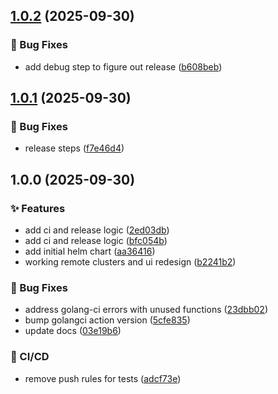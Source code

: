 ## [1.0.2](https://github.com/jordanvanderlinden/spawnr/compare/v1.0.1...v1.0.2) (2025-09-30)

### 🐛 Bug Fixes

* add debug step to figure out release ([b608beb](https://github.com/jordanvanderlinden/spawnr/commit/b608beb3f4d8ff9e5a6781d84fc2693f57a5e8e9))

## [1.0.1](https://github.com/jordanvanderlinden/spawnr/compare/v1.0.0...v1.0.1) (2025-09-30)

### 🐛 Bug Fixes

* release steps ([f7e46d4](https://github.com/jordanvanderlinden/spawnr/commit/f7e46d4700fc7ce9dccb7dd25ded53f7938c29e7))

## 1.0.0 (2025-09-30)

### ✨ Features

* add ci and release logic ([2ed03db](https://github.com/jordanvanderlinden/spawnr/commit/2ed03db82506d09799e3d3a5d283a435b338c9d3))
* add ci and release logic ([bfc054b](https://github.com/jordanvanderlinden/spawnr/commit/bfc054b5eed36168dba012af1716019b139057a5))
* add initial helm chart ([aa36416](https://github.com/jordanvanderlinden/spawnr/commit/aa36416b56643ed1172299925f9df6a0fced337e))
* working remote clusters and ui redesign ([b2241b2](https://github.com/jordanvanderlinden/spawnr/commit/b2241b24e0d1beeed898441eec47bd925a5a868b))

### 🐛 Bug Fixes

* address golang-ci errors with unused functions ([23dbb02](https://github.com/jordanvanderlinden/spawnr/commit/23dbb02b9d7382eea84f1e3e35a8d7eb86587ab9))
* bump golangci action version ([5cfe835](https://github.com/jordanvanderlinden/spawnr/commit/5cfe835905857d466f98f74383e7e4db8ce88539))
* update docs ([03e19b6](https://github.com/jordanvanderlinden/spawnr/commit/03e19b6af521c042c8fdd1b6f836afe1d77d8ff7))

### 👷 CI/CD

* remove push rules for tests ([adcf73e](https://github.com/jordanvanderlinden/spawnr/commit/adcf73e098bb5a839ae145dd141937cd94a79109))

